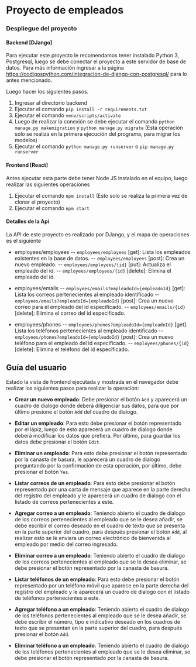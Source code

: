 # Proyecto de empleados
### Despliegue del proyecto

#### Backend [DJango]
Para ejecutar este proyecto le recomendamos tener instalado Python 3, Postgresql, luego se debe conectar el proyecto a este servidor de base de datos.
Para más información ingresar a la página https://codigospython.com/integracion-de-django-con-postgresql/ para lo antes mencionado.

Luego hacer los siguientes pasos.
 1. Ingresar al directorio backend
 2. Ejecutar el comando ```pip install -r requirements.txt```
 3. Ejecutar el comando ```venv/scripts/activate```
 4. Luego de realizar la conexión se debe ejecutar el comando ```python manage.py makemigration``` y ```python manage.py migrate``` (Esta operación solo se realiza en la primera ejecución del programa, para migrar los modelos)
 4. Ejecutar el comando ```python manage.py runserver``` o ```pip manage.py runserver```
 
#### Frontend [React]
Antes ejecutar esta parte debe tener Node JS instalado en el equipo, luego realizar las siguientes operaciones
1. Ejecutar el comando ```npm install``` (Esto solo se realiza la primera vez de clonar el proyecto)
2. Ejecutar el comando ```npm start```


#### Detalles de la Api
La API de este proyecto es realizado por DJango, y el mapa de operaciones es el siguiente

- employees/employees
-- ```employees/employees``` [get]: Lista los empleados existentes en la base de datos.
-- ```employees/employees``` [post]: Crea un nuevo empleado.
-- ```employees/employees/{id}``` [put]: Actualiza el empleado del id.
-- ```employees/employees/{id}``` [delete]: Elimina el empleado del id.

- employees/emails
-- ```employees/emails?empleadoId={empleadoId}``` [get]: Lista los correos pertenecientes al empleado identificado
-- ```employees/emails?empleadoId={empleadoId}``` [post]: Crea un nuevo correo para el empleado del id especificado.
-- ```employees/emails/{id}``` [delete]: Elimina el correo del id especificado.

- employees/phones
-- ```employees/phones?empleadoId={empleadoId}``` [get]: Lista los teléfonos pertenecientes al empleado identificado
-- ```employees/phones?empleadoId={empleadoId}``` [post]: Crea un nuevo teléfono para el empleado del id especificado.
-- ```employees/phones/{id}``` [delete]: Elimina el teléfono del id especificado.


## Guía del usuario
Estado la vista de frontend ejecutada y mostrada en el navegador debe realizar los siguientes pasos para realizar la operación:

- **Crear un nuevo empleado**: Debe presionar el botón ```Add``` y aparecerá un cuadro de dialogo donde deberá diligenciar sus datos, para que por último presione el botón ```Add``` del cuadro de dialogo.

- **Editar un empleado**: Para esto debe presionar el botón representado por el lápiz, luego de esto aparecerá un cuadro de dialogo donde deberá modificar los datos que prefiera. Por último, para guardar los datos debe presionar el botón ```Edit```.

- **Eliminar un empleado**: Para esto debe presionar el botón representado por la canasta de basura, le aparecerá un cuadro de dialogo preguntando por la confirmación de esta operación, por último, debe presionar el botón ```Yes```.
- **Listar correos de un empleado**: Para esto debe presionar el botón representado por una carta de mensaje que aparece en la parte derecha del registro del empleado y le aparecerá un cuadro de dialogo con el listado de correos pertenecientes a este.
- **Agregar correo a un empleado**: Teniendo abierto el cuadro de dialogo de los correos pertenecientes al empleado que se le desea añadir, se debe escribir el correo deseado en el cuadro de texto que se presenta en la parte superior del cuadro, para después presionar el botón ```Add```, al realizar esto se le enviara un correo electrónico de bienvenida al empleado por medio del correo ingresado.
- **Eliminar correo a un empleado**: Teniendo abierto el cuadro de dialogo de los correos pertenecientes al empleado que se le desea eliminar, se debe presionar el botón representado por la canasta de basura.
- **Listar teléfonos de un empleado**: Para esto debe presionar el botón representado por un teléfono móvil que aparece en la parte derecha del registro del empleado y le aparecerá un cuadro de dialogo con el listado de teléfonos pertenecientes a este.
- **Agregar teléfono a un empleado**: Teniendo abierto el cuadro de dialogo de los teléfonos pertenecientes al empleado que se le desea añadir, se debe escribir el número, tipo e indicativo deseado en los cuadros de texto que se presentan en la parte superior del cuadro, para después presionar el botón ```Add```.
- **Eliminar teléfono a un empleado**: Teniendo abierto el cuadro de dialogo de los teléfonos pertenecientes al empleado que se le desea eliminar, se debe presionar el botón representado por la canasta de basura.


